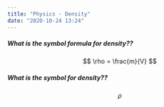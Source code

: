 ```yaml
---
title: "Physics - Density"
date: "2020-10-24 13:24"
---
```


##### What is the symbol formula for density??
$$
\rho = \frac{m}{V}
$$

##### What is the symbol for density??
$$
\rho
$$
